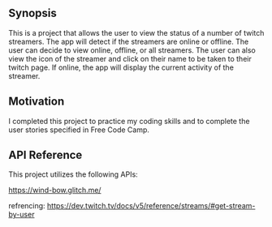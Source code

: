 ## Synopsis

This is a project that allows the user to view the status of a number of twitch streamers. The app will detect if the streamers are online or offline. The user can decide to view online, offline, or all streamers. The user can also view the icon of the streamer and click on their name to be taken to their twitch page. If online, the app will display the current activity of the streamer. 

## Motivation

I completed this project to practice my coding skills and to complete the user stories specified in Free Code Camp.

## API Reference

This project utilizes the following APIs:

https://wind-bow.glitch.me/

refrencing: https://dev.twitch.tv/docs/v5/reference/streams/#get-stream-by-user
